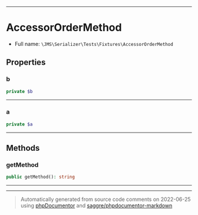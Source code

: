 ***

# AccessorOrderMethod





* Full name: `\JMS\Serializer\Tests\Fixtures\AccessorOrderMethod`



## Properties


### b



```php
private $b
```






***

### a



```php
private $a
```






***

## Methods


### getMethod



```php
public getMethod(): string
```











***


***
> Automatically generated from source code comments on 2022-06-25 using [phpDocumentor](http://www.phpdoc.org/) and [saggre/phpdocumentor-markdown](https://github.com/Saggre/phpDocumentor-markdown)
